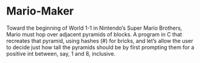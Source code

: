 # Mario-Maker
Toward the beginning of World 1-1 in Nintendo’s Super Mario Brothers, Mario must hop over adjacent pyramids of blocks. A program in C that recreates that pyramid, using hashes (#) for bricks, and let’s allow the user to decide just how tall the pyramids should be by first prompting them for a positive int between, say, 1 and 8, inclusive.
